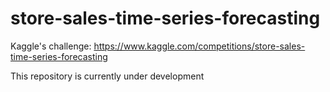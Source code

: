 # store-sales-time-series-forecasting
Kaggle's challenge: https://www.kaggle.com/competitions/store-sales-time-series-forecasting

This repository is currently under development

